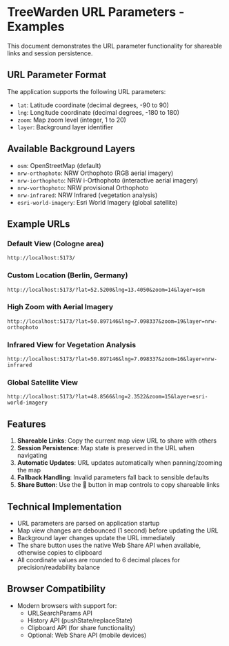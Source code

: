 # TreeWarden URL Parameters - Examples

This document demonstrates the URL parameter functionality for shareable links and session persistence.

## URL Parameter Format

The application supports the following URL parameters:

- `lat`: Latitude coordinate (decimal degrees, -90 to 90)
- `lng`: Longitude coordinate (decimal degrees, -180 to 180)  
- `zoom`: Map zoom level (integer, 1 to 20)
- `layer`: Background layer identifier

## Available Background Layers

- `osm`: OpenStreetMap (default)
- `nrw-orthophoto`: NRW Orthophoto (RGB aerial imagery)
- `nrw-iorthophoto`: NRW i-Orthophoto (interactive aerial imagery)
- `nrw-vorthophoto`: NRW provisional Orthophoto
- `nrw-infrared`: NRW Infrared (vegetation analysis)
- `esri-world-imagery`: Esri World Imagery (global satellite)

## Example URLs

### Default View (Cologne area)
```
http://localhost:5173/
```

### Custom Location (Berlin, Germany)
```
http://localhost:5173/?lat=52.5200&lng=13.4050&zoom=14&layer=osm
```

### High Zoom with Aerial Imagery
```
http://localhost:5173/?lat=50.897146&lng=7.098337&zoom=19&layer=nrw-orthophoto
```

### Infrared View for Vegetation Analysis
```
http://localhost:5173/?lat=50.897146&lng=7.098337&zoom=16&layer=nrw-infrared
```

### Global Satellite View
```
http://localhost:5173/?lat=48.8566&lng=2.3522&zoom=15&layer=esri-world-imagery
```

## Features

1. **Shareable Links**: Copy the current map view URL to share with others
2. **Session Persistence**: Map state is preserved in the URL when navigating
3. **Automatic Updates**: URL updates automatically when panning/zooming the map
4. **Fallback Handling**: Invalid parameters fall back to sensible defaults
5. **Share Button**: Use the 🔗 button in map controls to copy shareable links

## Technical Implementation

- URL parameters are parsed on application startup
- Map view changes are debounced (1 second) before updating the URL
- Background layer changes update the URL immediately
- The share button uses the native Web Share API when available, otherwise copies to clipboard
- All coordinate values are rounded to 6 decimal places for precision/readability balance

## Browser Compatibility

- Modern browsers with support for:
  - URLSearchParams API
  - History API (pushState/replaceState)
  - Clipboard API (for share functionality)
  - Optional: Web Share API (mobile devices)